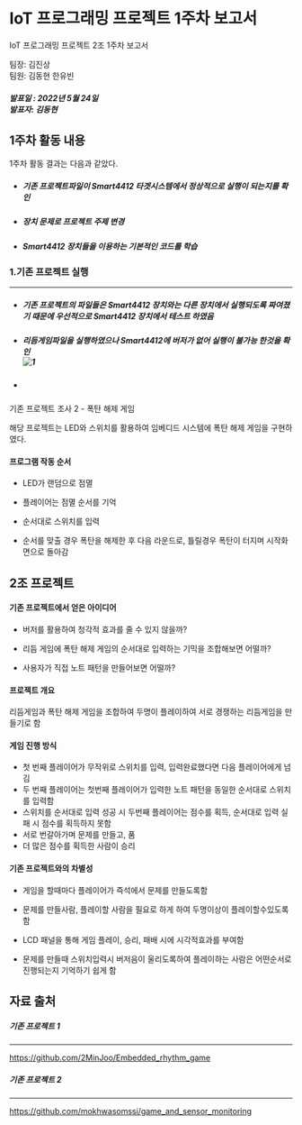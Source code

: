 # IoT 프로그래밍 프로젝트 1주차 보고서

IoT 프로그래밍 프로젝트 2조 1주차 보고서

팀장: 김진상<br>팀원: 김동현 한유빈

##### 발표일 : 2022년 5월 24일<br>발표자: 김동현

## 1주차 활동 내용

1주차 활동 결과는 다음과 같았다.

- ##### 기존 프로젝트파일이 Smart4412 타겟시스템에서 정상적으로 실행이 되는지를 확인

- ##### 장치 문제로 프로젝트 주제 변경

- ##### Smart4412 장치들을 이용하는 기본적인 코드를 학습





### 1.기존 프로젝트 실행

---

- ##### 기존 프로젝트의 파일들은 Smart4412 장치와는 다른 장치에서 실행되도록 짜여졌기 때문에 우선적으로 Smart4412 장치에서 테스트 하였음

- ##### 리듬게임파일을 실행하였으나 Smart4412에 버저가 없어 실행이 불가능 한것을 확인<br> ![1]()

- ##### 





기존 프로젝트 조사 2 - 폭탄 해제 게임

해당 프로젝트는 LED와 스위치를 활용하여 임베디드 시스템에 폭탄 해제 게임을 구현하였다. 

#### 프로그램 작동 순서

- LED가 랜덤으로 점멸

- 플레이어는 점멸 순서를 기억

- 순서대로 스위치를 입력

- 순서를 맞출 경우 폭탄을 해제한 후 다음 라운드로, 틀릴경우 폭탄이 터지며 시작화면으로 돌아감



## 2조 프로젝트 

#### 기존 프로젝트에서 얻은 아이디어

- 버저를 활용하여 청각적 효과를 줄 수 있지 않을까?

- 리듬 게임에 폭탄 해제 게임의 순서대로 입력하는 기믹을 조합해보면 어떨까?

- 사용자가 직접 노트 패턴을 만들어보면 어떨까?

  

#### 프로젝트 개요

리듬게임과 폭탄 해제 게임을 조합하여 두명이 플레이하여 서로 경쟁하는 리듬게임을 만들기로 함



#### 게임 진행 방식

- 첫 번째 플레이어가 무작위로 스위치를 입력, 입력완료했다면 다음 플레이어에게 넘김
- 두 번째 플레이어는 첫번째 플레이어가 입력한 노트 패턴을 동일한 순서대로 스위치를 입력함
- 스위치를 순서대로 입력 성공 시 두번째 플레이어는 점수를 획득, 순서대로 입력 실패 시 점수를 획득하지 못함
- 서로 번갈아가며 문제를 만들고, 품
- 더 많은 점수를 획득한 사람이 승리



#### 기존 프로젝트와의 차별성

- 게임을 할때마다 플레이어가 즉석에서 문제를 만들도록함

- 문제를 만들사람, 플레이할 사람을 필요로 하게 하여 두명이상이 플레이할수있도록 함

- LCD 패널을 통해 게임 플레이, 승리, 패배 시에 시각적효과를 부여함

- 문제를 만들때 스위치입력시 버저음이 울리도록하여 플레이하는 사람은 어떤순서로 진행되는지 기억하기 쉽게 함

  





## 자료 출처

##### 기존 프로젝트 1

---

https://github.com/2MinJoo/Embedded_rhythm_game

##### 기존 프로젝트 2

---

https://github.com/mokhwasomssi/game_and_sensor_monitoring























